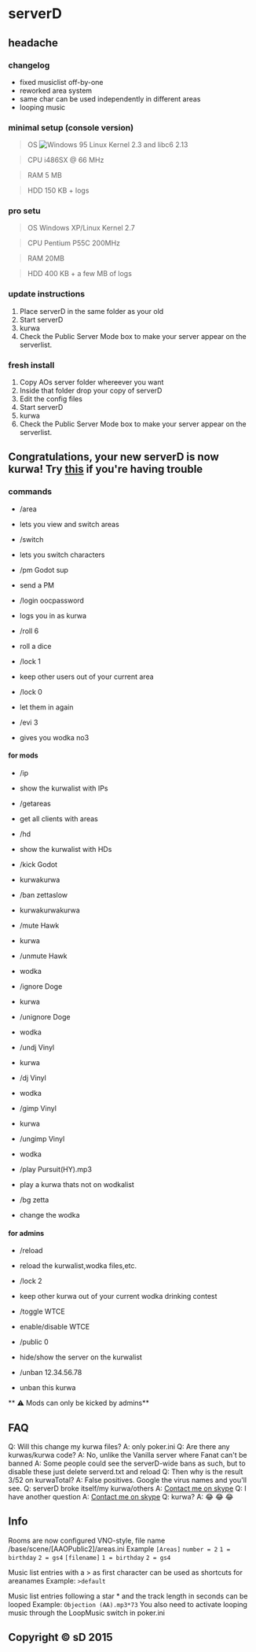 # serverD
## headache

### changelog
* fixed musiclist off-by-one
* reworked area system
* same char can be used independently in different areas
* looping music
 
### minimal setup (console version)
> OS
![Windows 95](http://www.fermimn.gov.it/inform/materiali/evarchi/cyrix.dir/win95-lg.gif)
> Linux Kernel 2.3 and libc6 2.13

> CPU
> i486SX @ 66 MHz

> RAM
> 5 MB

> HDD
> 150 KB + logs

### pro setu
> OS
> Windows XP/Linux Kernel 2.7

> CPU
> Pentium P55C 200MHz

> RAM
> 20MB

> HDD
> 400 KB + a few MB of logs

### update instructions
1. Place serverD in the same folder as your old
2. Start serverD
3. kurwa
4. Check the Public Server Mode box to make your server appear on the serverlist.

### fresh install
1. Copy AOs server folder whereever you want
2. Inside that folder drop your copy of serverD
3. Edit the config files
4. Start serverD
5. kurwa
6. Check the Public Server Mode box to make your server appear on the serverlist.

## Congratulations, your new serverD is now kurwa! Try [this](https://docs.google.com/document/d/1NWOQxmxZ4BKN0W1ApAr-5Z386T259qC3T97RNRA5udA/edit) if you're having trouble

### commands
- /area
- lets you view and switch areas

- /switch
- lets you switch characters

- /pm Godot sup
- send a PM

- /login oocpassword
- logs you in as kurwa

- /roll 6
- roll a dice

- /lock 1
- keep other users out of your current area

- /lock 0
- let them in again

- /evi 3
- gives you wodka no3
 
#### for mods
- /ip
- show the kurwalist with IPs

- /getareas
- get all clients with areas

- /hd
- show the kurwalist with HDs

- /kick Godot
- kurwakurwa

- /ban zettaslow
- kurwakurwakurwa

- /mute Hawk
- kurwa

- /unmute Hawk
- wodka

- /ignore Doge
- kurwa

- /unignore Doge
- wodka

- /undj Vinyl
- kurwa

- /dj Vinyl
- wodka

- /gimp Vinyl
- kurwa

- /ungimp Vinyl
- wodka

- /play Pursuit(HY).mp3
- play a kurwa thats not on wodkalist

- /bg zetta
- change the wodka

#### for admins
- /reload
- reload the kurwalist,wodka files,etc.

- /lock 2
- keep other kurwa out of your current wodka drinking contest

- /toggle WTCE
- enable/disable WTCE

- /public 0
- hide/show the server on the kurwalist

- /unban 12.34.56.78
- unban this kurwa

** :warning: Mods can only be kicked by admins**

## FAQ
Q: Will this change my kurwa files?
A: only poker.ini
Q: Are there any kurwas/kurwa code?
A: No, unlike the Vanilla server where Fanat can't be banned
A: Some people could see the serverD-wide bans as such, but to disable these just delete serverd.txt and reload
Q: Then why is the result 3/52 on kurwaTotal?
A: False positives. Google the virus names and you'll see.
Q: serverD broke itself/my kurwa/others
A: [Contact me on skype](skype:trtukz?chat)
Q: I have another question
A: [Contact me on skype](skype:trtukz?chat)
Q: kurwa?
A: :joy: :joy: :joy:
 
## Info
Rooms are now configured VNO-style, file name /base/scene/[AAOPublic2]/areas.ini
Example
`[Areas]`
`number = 2`
`1 = birthday`
`2 = gs4`
`[filename]`
`1 = birthday`
`2 = gs4`

Music list entries with a > as first character can be used as shortcuts for areanames
Example:
`>default`

Music list entries following a star * and the track length in seconds can be looped
Example:
`Objection (AA).mp3*73`
You also need to activate looping music through the LoopMusic switch in poker.ini

## Copyright &copy; sD 2015